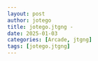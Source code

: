 ```yaml
---
layout: post
author: jotego
title: jotego.jtgng - 
date: 2025-01-03
categories: [Arcade, jtgng]
tags: [jotego.jtgng]
---
```


